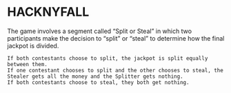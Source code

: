 # HACKNYFALL
The game involves a segment called “Split or Steal” in which two participants make the decision to “split” or “steal” to determine how the final jackpot is divided.

    If both contestants choose to split, the jackpot is split equally between them.
    If one contestant chooses to split and the other chooses to steal, the Stealer gets all the money and the Splitter gets nothing.
    If both contestants choose to steal, they both get nothing.

